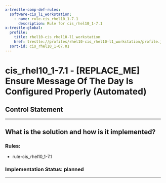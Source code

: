 ```yaml
---
x-trestle-comp-def-rules:
  software-cis_l1_workstation:
    - name: rule-cis_rhel10_1-7.1
      description: Rule for cis_rhel10_1-7.1
x-trestle-global:
  profile:
    title: rhel10-cis_rhel10-l1_workstation
    href: trestle://profiles/rhel10-cis_rhel10-l1_workstation/profile.json
  sort-id: cis_rhel10_1-07.01
---
```


# cis_rhel10_1-7.1 - \[REPLACE_ME\] Ensure Message Of The Day Is Configured Properly (Automated)

## Control Statement

______________________________________________________________________

## What is the solution and how is it implemented?

<!-- For implementation status enter one of: implemented, partial, planned, alternative, not-applicable -->

<!-- Note that the list of rules under ### Rules: is read-only and changes will not be captured after assembly to JSON -->

<!-- Add control implementation description here for control: cis_rhel10_1-7.1 -->

### Rules:

  - rule-cis_rhel10_1-7.1

### Implementation Status: planned

______________________________________________________________________
